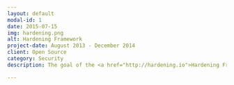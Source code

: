 ```yaml
---
layout: default
modal-id: 1
date: 2015-07-15
img: hardening.png
alt: Hardening Framework
project-date: August 2013 - December 2014
client: Open Source
category: Security
description: The goal of the <a href="http://hardening.io">Hardening Framework</a> is simply to create a common layer for hardening operating systems and services easily and without interference. Even if you aren't knee-deep in configuration manuals for services or the latest security recommendations, you will be able to implement and use this framework with ease.

---
```

